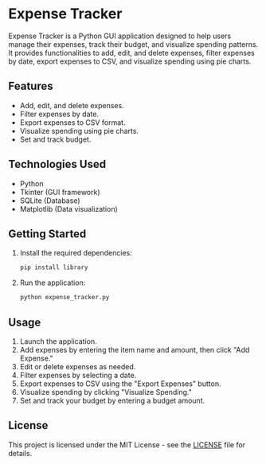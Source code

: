# Expense Tracker

Expense Tracker is a Python GUI application designed to help users manage their expenses, track their budget, and visualize spending patterns. It provides functionalities to add, edit, and delete expenses, filter expenses by date, export expenses to CSV, and visualize spending using pie charts.

## Features

- Add, edit, and delete expenses.
- Filter expenses by date.
- Export expenses to CSV format.
- Visualize spending using pie charts.
- Set and track budget.

## Technologies Used

- Python
- Tkinter (GUI framework)
- SQLite (Database)
- Matplotlib (Data visualization)

## Getting Started

1. Install the required dependencies:

   ```bash
   pip install library
   ```

2. Run the application:

   ```bash
   python expense_tracker.py
   ```

## Usage

1. Launch the application.
2. Add expenses by entering the item name and amount, then click "Add Expense."
3. Edit or delete expenses as needed.
4. Filter expenses by selecting a date.
5. Export expenses to CSV using the "Export Expenses" button.
6. Visualize spending by clicking "Visualize Spending."
7. Set and track your budget by entering a budget amount.


## License

This project is licensed under the MIT License - see the [LICENSE](LICENSE) file for details.
